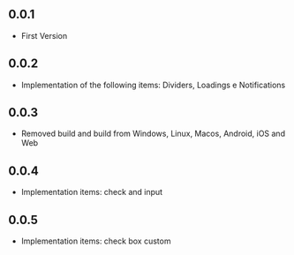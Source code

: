 ## 0.0.1

* First Version

## 0.0.2

* Implementation of the following items: Dividers, Loadings e Notifications

## 0.0.3

* Removed build and build from Windows, Linux, Macos, Android, iOS and Web

## 0.0.4

* Implementation items: check and input 

## 0.0.5

* Implementation items: check box custom